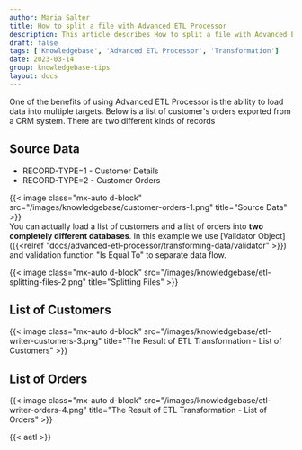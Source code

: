 ```yaml
---
author: Maria Salter
title: How to split a file with Advanced ETL Processor
description: This article describes How to split a file with Advanced ETL Processor
draft: false
tags: ['Knowledgebase', 'Advanced ETL Processor', 'Transformation']
date: 2023-03-14
group: knowledgebase-tips
layout: docs
---
```


One of the benefits of using Advanced ETL Processor is the ability to load data into multiple targets. Below is a list of customer's orders exported from a CRM system. There are two different kinds of records

## Source Data

- RECORD-TYPE=1 - Customer Details
- RECORD-TYPE=2 - Customer Orders

{{< image class="mx-auto d-block"  src="/images/knowledgebase/customer-orders-1.png" title="Source Data" >}}
\
You can actually load a list of customers and a list of orders into **two completely different databases**. In this example we use [Validator Object]({{<relref "docs/advanced-etl-processor/transforming-data/validator" >}}) and validation function "Is Equal To" to separate data flow.

{{< image class="mx-auto d-block"  src="/images/knowledgebase/etl-splitting-files-2.png" title="Splitting Files" >}}

## List of Customers

{{< image class="mx-auto d-block"  src="/images/knowledgebase/etl-writer-customers-3.png" title="The Result of ETL Transformation - List of Customers" >}}

## List of Orders

{{< image class="mx-auto d-block"  src="/images/knowledgebase/etl-writer-orders-4.png" title="The Result of ETL Transformation - List of Orders" >}}

{{< aetl >}}
